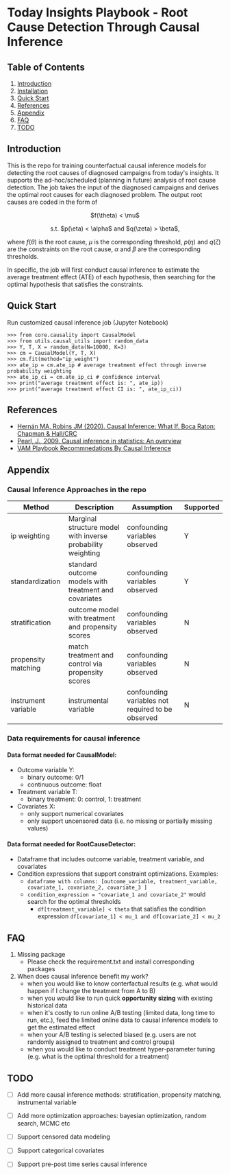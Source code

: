 # Today Insights Playbook - Root Cause Detection Through Causal Inference 

## Table of Contents
1. [Introduction](#introduction)
2. [Installation](#installation)
3. [Quick Start](#quick-start)
4. [References](#references)
5. [Appendix](#appendix)
6. [FAQ](#faq)
7. [TODO](#todo)

## Introduction
This is the repo for training counterfactual causal inference models for detecting the root causes
of diagnosed campaigns from today's insights. It supports the ad-hoc/scheduled (planning in future) 
analysis of root cause detection. The job takes the input of the diagnosed campaigns and derives the optimal 
root causes for each diagnosed problem. The output root causes are coded in the form of 

<p align="center">
$f(\theta) < \mu$
</p>
<p align="center">
s.t.  $p(\eta) < \alpha$ and  $q(\zeta) > \beta$,
</p>

where $f(\theta)$ is the root cause, $\mu$ is the corresponding threshold, 
$p(\eta)$ and $q(\zeta)$ are the constraints on the root cause, $\alpha$ and $\beta$ are the corresponding thresholds.

In specific, the job will first conduct causal inference to estimate the average treatment effect (ATE) of each hypothesis, then searching 
for the optimal hypothesis that satisfies the constraints. 

## Quick Start
Run customized causal inference job (Jupyter Notebook)
```
>>> from core.causality import CausalModel
>>> from utils.causal_utils import random_data
>>> Y, T, X = random_data(N=10000, K=3)
>>> cm = CausalModel(Y, T, X)
>>> cm.fit(method="ip_weight")
>>> ate_ip = cm.ate_ip # average treatment effect through inverse probability weighting
>>> ate_ip_ci = cm.ate_ip_ci # confidence interval
>>> print("average treatment effect is: ", ate_ip))
>>> print("average treatment effect CI is: ", ate_ip_ci))
```

## References
- [Hernán MA, Robins JM (2020). Causal Inference: What If. Boca Raton: Chapman & Hall/CRC](https://www.hsph.harvard.edu/miguel-hernan/causal-inference-book/)
- [Pearl, J., 2009. Causal inference in statistics: An overview](https://projecteuclid.org/journals/statistics-surveys/volume-3/issue-none/Causal-inference-in-statistics-An-overview/10.1214/09-SS057.pdf)
- [VAM Playbook Recommnedations By Causal Inference](https://docs.google.com/document/d/1psQWtxGtY9yp6CjvuZZgy30aFfNilJEogcoTeoYFWeI/edit)

## Appendix
### Causal Inference Approaches in the repo
| Method              | Description                                                 | Assumption                                        | Supported |
|---------------------|-------------------------------------------------------------|---------------------------------------------------|-----------|
| ip weighting        | Marginal structure model with inverse probability weighting | confounding variables observed                    | Y         |
| standardization     | standard outcome models with treatment and covariates       | confounding variables observed                    | Y         |
| stratification      | outcome model with treatment and propensity scores          | confounding variables observed                    | N         |
| propensity matching | match treatment and control via propensity scores           | confounding variables observed                    | N         |
| instrument variable | instrumental variable                                       | confounding variables not required to be observed | N         |

### Data requirements for causal inference
#### Data format needed for CausalModel:
- Outcome variable Y: 
  - binary outcome: 0/1
  - continuous outcome: float
- Treatment variable T: 
  - binary treatment: 0: control, 1: treatment
- Covariates X: 
  - only support numerical covariates
  - only support uncensored data (i.e. no missing or partially missing values)
#### Data format needed for RootCauseDetector:
- Dataframe that includes outcome variable, treatment variable, and covariates
- Condition expressions that support constraint optimizations. Examples:
  - `dataframe with columns: [outcome_variable, treatment_variable, covariate_1, covariate_2, covariate_3 ]`
  - `condition_expression = "covariate_1 and covariate_2"` would search for the optimal thresholds
    - `df[treatment_variable] < theta` that satisfies the condition expression `df[covariate_1] < mu_1 and df[covariate_2] < mu_2`

## FAQ
1. Missing package
   - Please check the requirement.txt and install corresponding packages
2. When does causal inference benefit my work?
   - when you would like to know conterfactual results (e.g. what would happen if I change the treatment from A to B)
   - when you would like to run quick **opportunity sizing** with existing historical data
   - when it's costly to run online A/B testing (limited data, long time to run, etc.), feed the limited online data to causal inference models to get the estimated effect
   - when your A/B testing is selected biased (e.g. users are not randomly assigned to treatment and control groups)
   - when you would like to conduct treatment hyper-parameter tuning (e.g. what is the optimal threshold for a treatment)

## TODO
- [ ] Add more causal inference methods: stratification, propensity matching, instrumental variable
- [ ] Add more optimization approaches: bayesian optimization, random search, MCMC etc
- [ ] Support censored data modeling
- [ ] Support categorical covariates
- [ ] Support pre-post time series causal inference

